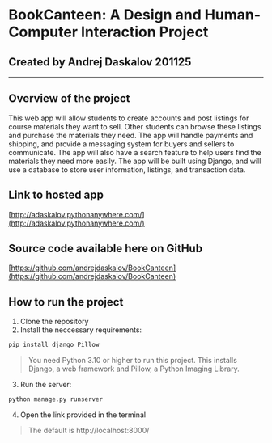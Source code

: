 # BookCanteen: A Design and Human-Computer Interaction Project
## Created by Andrej Daskalov 201125
---
## Overview of the project
This web app will allow students to create accounts and post listings for course materials they want to sell. Other students can browse these listings and purchase the materials they need. The app will handle payments and shipping, and provide a messaging system for buyers and sellers to communicate. The app will also have a search feature to help users find the materials they need more easily. The app will be built using Django, and will use a database to store user information, listings, and transaction data.

## Link to hosted app
[http://adaskalov.pythonanywhere.com/](http://adaskalov.pythonanywhere.com/)

## Source code available here on GitHub
[https://github.com/andrejdaskalov/BookCanteen](https://github.com/andrejdaskalov/BookCanteen)

## How to run the project
1. Clone the repository
2. Install the neccessary requirements:
```bash
pip install django Pillow
```
> You need Python 3.10 or higher to run this project.
This installs Django, a web framework and Pillow, a Python Imaging Library.
3. Run the server:
```bash
python manage.py runserver
```
4. Open the link provided in the terminal
> The default is http://localhost:8000/